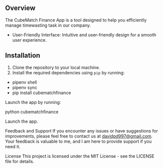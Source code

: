 
## Overview

The CubeMatch Finance App is a tool designed to help you efficiently manage timewasting task in our company.

- User-Friendly Interface: Intuitive and user-friendly design for a smooth user experience.

## Installation

1. Clone the repository to your local machine.
2. Install the required dependencies using `pip` by running:

  -  pipenv shell
  -  pipenv sync
  -  pip install cubematchfinance

Launch the app by running:

python cubematchfinance

Launch the app.

Feedback and Support
If you encounter any issues or have suggestions for improvements, please feel free to contact us at davidpd997@gmail.com. Your feedback is valuable to me, and I am here to provide support if you need it.

License
This project is licensed under the MIT License - see the LICENSE file for details.